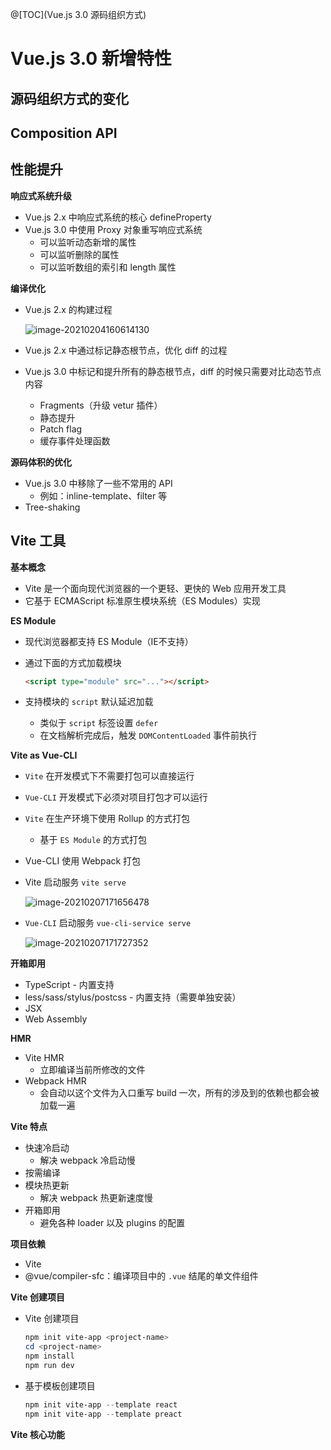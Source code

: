 @[TOC](Vue.js 3.0 源码组织方式)

# Vue.js 3.0 新增特性

## 源码组织方式的变化

## Composition API

## 性能提升

**响应式系统升级**

* Vue.js 2.x 中响应式系统的核心 defineProperty
* Vue.js 3.0 中使用 Proxy 对象重写响应式系统
  * 可以监听动态新增的属性
  * 可以监听删除的属性
  * 可以监听数组的索引和 length 属性

**编译优化**

* Vue.js 2.x 的构建过程

  ![image-20210204160614130](F:\LaGou\03-module\05-min-module\assets\image-6.png)

* Vue.js 2.x 中通过标记静态根节点，优化 diff 的过程

* Vue.js 3.0 中标记和提升所有的静态根节点，diff 的时候只需要对比动态节点内容

  * Fragments（升级 vetur 插件）
  * 静态提升
  * Patch flag
  * 缓存事件处理函数

**源码体积的优化**

* Vue.js 3.0 中移除了一些不常用的 API
  * 例如：inline-template、filter 等
* Tree-shaking

## Vite 工具

**基本概念**

* Vite 是一个面向现代浏览器的一个更轻、更快的 Web 应用开发工具
* 它基于 ECMAScript 标准原生模块系统（ES Modules）实现

**ES Module**

* 现代浏览器都支持 ES Module（IE不支持）

* 通过下面的方式加载模块

  ```html
  <script type="module" src="..."></script>
  ```

* 支持模块的 `script` 默认延迟加载

  * 类似于 `script` 标签设置 `defer`
  * 在文档解析完成后，触发 `DOMContentLoaded` 事件前执行

**Vite as Vue-CLI**

* `Vite` 在开发模式下不需要打包可以直接运行

* `Vue-CLI` 开发模式下必须对项目打包才可以运行

* `Vite` 在生产环境下使用 Rollup 的方式打包
  
  * 基于 `ES Module` 的方式打包
  
* Vue-CLI 使用 Webpack 打包

* Vite 启动服务 `vite serve`

  ![image-20210207171656478](F:\LaGou\03-module\05-min-module\assets\image-20210207171656478.png)

* `Vue-CLI` 启动服务 `vue-cli-service serve`

  ![image-20210207171727352](F:\LaGou\03-module\05-min-module\assets\image-20210207171727352.png)

**开箱即用**

* TypeScript - 内置支持
* less/sass/stylus/postcss - 内置支持（需要单独安装）
* JSX
* Web Assembly

**HMR**

* Vite HMR
  * 立即编译当前所修改的文件
* Webpack HMR
  * 会自动以这个文件为入口重写 build 一次，所有的涉及到的依赖也都会被加载一遍

**Vite  特点**

* 快速冷启动
  * 解决 webpack 冷启动慢
* 按需编译
* 模块热更新
  * 解决 webpack 热更新速度慢
* 开箱即用
  * 避免各种 loader 以及 plugins 的配置

**项目依赖**

* Vite
* @vue/compiler-sfc：编译项目中的 `.vue` 结尾的单文件组件

**Vite 创建项目**

* Vite 创建项目

  ```powershell
  npm init vite-app <project-name>
  cd <project-name>
  npm install
  npm run dev
  ```

* 基于模板创建项目

  ```powershell
  npm init vite-app --template react
  npm init vite-app --template preact
  ```

**Vite 核心功能**









